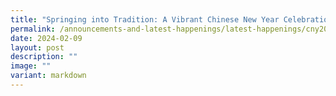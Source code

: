 ```yaml
---
title: "Springing into Tradition: A Vibrant Chinese New Year Celebration"
permalink: /announcements-and-latest-happenings/latest-happenings/cny2024/
date: 2024-02-09
layout: post
description: ""
image: ""
variant: markdown
---
```

